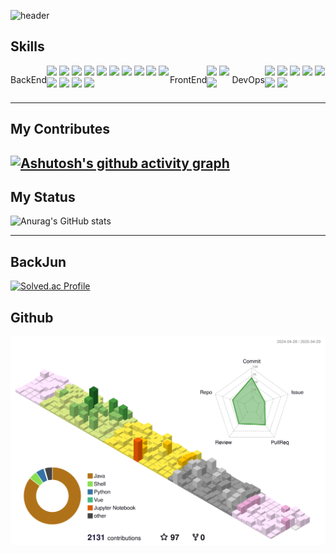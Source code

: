 
![header](https://capsule-render.vercel.app/api?type=waving&color=auto&height=150&section=header&text=SeungguLee&fontSize=90&fontAlign=65)

## Skills
<div style="display:flex;align-items:center; justify-content:space-around; align-items:stretch">
  <p>BackEnd</p>
  <div>
    <img src="https://img.shields.io/badge/JAVA-red?style=plastic&logo=OpenJDK&logoColor=white">
    <img src="https://img.shields.io/badge/Spring-6DB33F?style=plastic&logo=Spring&logoColor=white">
    <img src="https://img.shields.io/badge/SpringCloud-6DB33F?style=plastic&logo=Spring&logoColor=white">
    <img src="https://img.shields.io/badge/SpringBoot-6DB33F?style=plastic&logo=SpringBoot&logoColor=white">
    <img src="https://img.shields.io/badge/SpringSecurity-6DB33F?style=plastic&logo=SpringSecurity&logoColor=white">
    <img src="https://img.shields.io/badge/Hibernate-grey?style=plastic&logo=Hibernate&logoColor=white">
    <img src="https://img.shields.io/badge/oracle-F80000?style=plastic&logo=oracle&logoColor=white">
    <img src="https://img.shields.io/badge/flyway-E34F26?style=plastic&logo=flyway&logoColor=white">
    <img src="https://img.shields.io/badge/mysql-4479A1?style=plastic&logo=mysql&logoColor=white">
    <img src="https://img.shields.io/badge/firebase-61DAFB?style=plastic&logo=firebase&logoColor=black">
    <img src="https://img.shields.io/badge/mariaDB-003545?style=plastic&logo=mariaDB&logoColor=white"/>
    <img src="https://img.shields.io/badge/PostgreSQL-4169E1?style=plastic&logo=postgresql&logoColor=white"/>
    <img src="https://img.shields.io/badge/Elasticsearch-005571?style=flat&logo=Elasticsearch&logoColor=white"/>
    <img src="https://img.shields.io/badge/Apache Kafka-231F20?style=flat&logo=apachekafka&logoColor=white"/>
  </div>
  
  <p>FrontEnd</p>
  <div>
    <img src="https://img.shields.io/badge/vue.js-4FC08D?style=plastic&logo=vue.js&logoColor=white">
    <img src="https://img.shields.io/badge/javascript-F7DF1E?style=plastic&logo=javascript&logoColor=black">
    <img src="https://img.shields.io/badge/jquery-0769AD?style=plastic&logo=jquery&logoColor=white">
  </div>
  <p>DevOps</p>
  <div>
    <img src="https://img.shields.io/badge/nginx-009639?style=plastic&logo=nginx&logoColor=white">
    <img src="https://img.shields.io/badge/gitlab-7952B3?style=plastic&logo=gitlab&logoColor=white">
    <img src="https://img.shields.io/badge/github-181717?style=plastic&logo=github&logoColor=white">
    <img src="https://img.shields.io/badge/linux-FCC624?style=plastic&logo=linux&logoColor=black">
    <img src="https://img.shields.io/badge/Jenkins-D24939?style=flat&logo=Jenkins&logoColor=white">
    <img src="https://img.shields.io/badge/Docker-2496ED?style=flat&logo=Docker&logoColor=white"/>
    <img src="https://img.shields.io/badge/Harbor-60B932?style=flat&logo=Harbor&logoColor=white"/>
  </div>
</div>

--- 

<div>
  
## My Contributes
[![Ashutosh's github activity graph](https://github-readme-activity-graph.vercel.app/graph?username=seunggulee1007&theme=github-compact&custom_title=seunggu's%20Contribution%20Graph&hide_border=true)](https://github.com/ashutosh00710/github-readme-activity-graph)
--- 
  
## My Status
![Anurag's GitHub stats](https://github-readme-stats.vercel.app/api?username=seunggulee1007&show_icons=true&theme=solarized-light)

--- 

<!--## My Language
[![Top Langs](https://github-readme-stats.vercel.app/api/top-langs/?username=seunggulee1007)](https://github.com/seunggulee1007) -->
  
  
## BackJun
[![Solved.ac Profile](http://mazassumnida.wtf/api/v2/generate_badge?boj=leesg107)](https://solved.ac/leesg107)
  
</div>

## Github
![](./profile-3d-contrib/profile-season-animate.svg)
    
